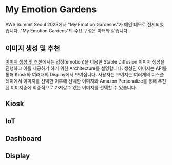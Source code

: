 # My Emotion Gardens 

AWS Summit Seoul 2023에서 "My Emotion Gardesns"가 메인 데모로 전시되었습니다. "My Emotion Gardens"의 주요 구성은 아래와 같습니다.

## 이미지 생성 및 추천

[이미지 생성 및 추천](https://github.com/aws-samples/generative-ai-demo-using-amazon-sagemaker-jumpstart-kr/tree/main/AWS-Summit-Seoul-2023/image-generation-and-recommendation)에서는 감정(emotion)을 이용한 Stable Diffusion 이미지 생성을 진행하고 이를 제공하기 하기 위한 Architecture를 설명합니다. 생성된 이미지는 API를 통해 Kiosk와 여러대의 Display에서 보여집니다. 사용자는 보여지는 여러개의 디스플레이에서 이미지를 선택한 이후에 선택한 이미지와 Amazon Personalize를 통해 추천된 이미지중에 최종적으로 가져갈수 있는 이미지를 선택할 수 있습니다. 

## Kiosk

## IoT 

## Dashboard

## Display
